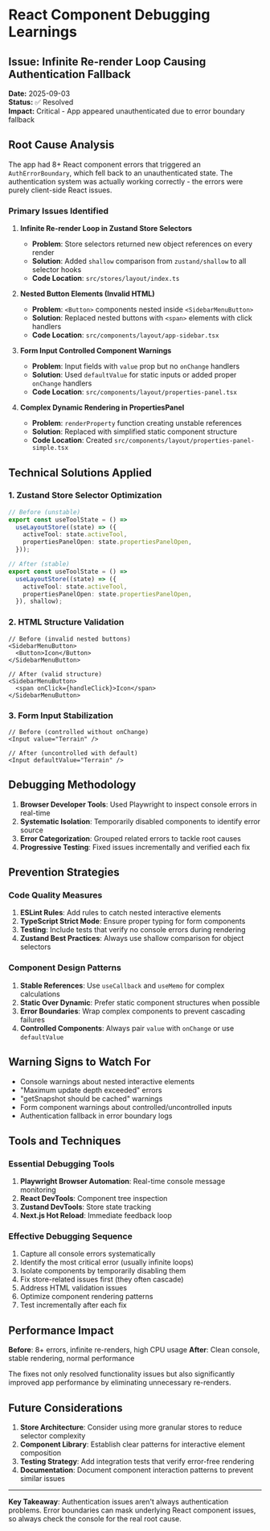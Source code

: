 # React Component Debugging Learnings

## Issue: Infinite Re-render Loop Causing Authentication Fallback

**Date:** 2025-09-03  
**Status:** ✅ Resolved  
**Impact:** Critical - App appeared unauthenticated due to error boundary fallback

## Root Cause Analysis

The app had 8+ React component errors that triggered an `AuthErrorBoundary`, which fell back to an unauthenticated state. The authentication system was actually working correctly - the errors were purely client-side React issues.

### Primary Issues Identified

1. **Infinite Re-render Loop in Zustand Store Selectors**
   - **Problem**: Store selectors returned new object references on every render
   - **Solution**: Added `shallow` comparison from `zustand/shallow` to all selector hooks
   - **Code Location**: `src/stores/layout/index.ts`

2. **Nested Button Elements (Invalid HTML)**
   - **Problem**: `<Button>` components nested inside `<SidebarMenuButton>` 
   - **Solution**: Replaced nested buttons with `<span>` elements with click handlers
   - **Code Location**: `src/components/layout/app-sidebar.tsx`

3. **Form Input Controlled Component Warnings**
   - **Problem**: Input fields with `value` prop but no `onChange` handlers
   - **Solution**: Used `defaultValue` for static inputs or added proper `onChange` handlers
   - **Code Location**: `src/components/layout/properties-panel.tsx`

4. **Complex Dynamic Rendering in PropertiesPanel**
   - **Problem**: `renderProperty` function creating unstable references
   - **Solution**: Replaced with simplified static component structure
   - **Code Location**: Created `src/components/layout/properties-panel-simple.tsx`

## Technical Solutions Applied

### 1. Zustand Store Selector Optimization

```typescript
// Before (unstable)
export const useToolState = () =>
  useLayoutStore((state) => ({
    activeTool: state.activeTool,
    propertiesPanelOpen: state.propertiesPanelOpen,
  }));

// After (stable)
export const useToolState = () =>
  useLayoutStore((state) => ({
    activeTool: state.activeTool,
    propertiesPanelOpen: state.propertiesPanelOpen,
  }), shallow);
```

### 2. HTML Structure Validation

```tsx
// Before (invalid nested buttons)
<SidebarMenuButton>
  <Button>Icon</Button>
</SidebarMenuButton>

// After (valid structure)
<SidebarMenuButton>
  <span onClick={handleClick}>Icon</span>
</SidebarMenuButton>
```

### 3. Form Input Stabilization

```tsx
// Before (controlled without onChange)
<Input value="Terrain" />

// After (uncontrolled with default)
<Input defaultValue="Terrain" />
```

## Debugging Methodology

1. **Browser Developer Tools**: Used Playwright to inspect console errors in real-time
2. **Systematic Isolation**: Temporarily disabled components to identify error source
3. **Error Categorization**: Grouped related errors to tackle root causes
4. **Progressive Testing**: Fixed issues incrementally and verified each fix

## Prevention Strategies

### Code Quality Measures

1. **ESLint Rules**: Add rules to catch nested interactive elements
2. **TypeScript Strict Mode**: Ensure proper typing for form components  
3. **Testing**: Include tests that verify no console errors during rendering
4. **Zustand Best Practices**: Always use shallow comparison for object selectors

### Component Design Patterns

1. **Stable References**: Use `useCallback` and `useMemo` for complex calculations
2. **Static Over Dynamic**: Prefer static component structures when possible
3. **Error Boundaries**: Wrap complex components to prevent cascading failures
4. **Controlled Components**: Always pair `value` with `onChange` or use `defaultValue`

## Warning Signs to Watch For

- Console warnings about nested interactive elements
- "Maximum update depth exceeded" errors
- "getSnapshot should be cached" warnings
- Form component warnings about controlled/uncontrolled inputs
- Authentication fallback in error boundary logs

## Tools and Techniques

### Essential Debugging Tools

1. **Playwright Browser Automation**: Real-time console message monitoring
2. **React DevTools**: Component tree inspection
3. **Zustand DevTools**: Store state tracking
4. **Next.js Hot Reload**: Immediate feedback loop

### Effective Debugging Sequence

1. Capture all console errors systematically
2. Identify the most critical error (usually infinite loops)
3. Isolate components by temporarily disabling them
4. Fix store-related issues first (they often cascade)
5. Address HTML validation issues
6. Optimize component rendering patterns
7. Test incrementally after each fix

## Performance Impact

**Before**: 8+ errors, infinite re-renders, high CPU usage
**After**: Clean console, stable rendering, normal performance

The fixes not only resolved functionality issues but also significantly improved app performance by eliminating unnecessary re-renders.

## Future Considerations

1. **Store Architecture**: Consider using more granular stores to reduce selector complexity
2. **Component Library**: Establish clear patterns for interactive element composition
3. **Testing Strategy**: Add integration tests that verify error-free rendering
4. **Documentation**: Document component interaction patterns to prevent similar issues

---

**Key Takeaway**: Authentication issues aren't always authentication problems. Error boundaries can mask underlying React component issues, so always check the console for the real root cause.